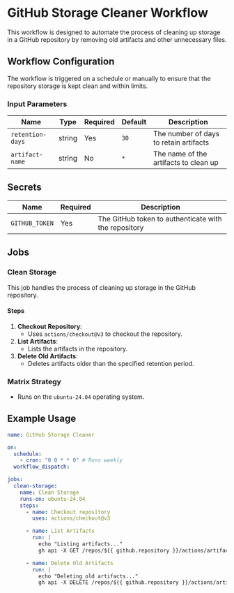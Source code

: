 # GitHub Storage Cleaner Workflow

This workflow is designed to automate the process of cleaning up storage in a GitHub repository by removing old artifacts and other unnecessary files.

## Workflow Configuration

The workflow is triggered on a schedule or manually to ensure that the repository storage is kept clean and within limits.

### Input Parameters

| Name             | Type   | Required | Default | Description                            |
| ---------------- | ------ | -------- | ------- | -------------------------------------- |
| `retention-days` | string | Yes      | `30`    | The number of days to retain artifacts |
| `artifact-name`  | string | No       | `*`     | The name of the artifacts to clean up  |

## Secrets

| Name           | Required | Description                                          |
| -------------- | -------- | ---------------------------------------------------- |
| `GITHUB_TOKEN` | Yes      | The GitHub token to authenticate with the repository |

## Jobs

### Clean Storage

This job handles the process of cleaning up storage in the GitHub repository.

#### Steps

1. **Checkout Repository**:
   - Uses `actions/checkout@v3` to checkout the repository.
2. **List Artifacts**:
   - Lists the artifacts in the repository.
3. **Delete Old Artifacts**:
   - Deletes artifacts older than the specified retention period.

### Matrix Strategy

- Runs on the `ubuntu-24.04` operating system.

## Example Usage

```yaml
name: GitHub Storage Cleaner

on:
  schedule:
    - cron: "0 0 * * 0" # Runs weekly
  workflow_dispatch:

jobs:
  clean-storage:
    name: Clean Storage
    runs-on: ubuntu-24.04
    steps:
      - name: Checkout repository
        uses: actions/checkout@v3

      - name: List Artifacts
        run: |
          echo "Listing artifacts..."
          gh api -X GET /repos/${{ github.repository }}/actions/artifacts

      - name: Delete Old Artifacts
        run: |
          echo "Deleting old artifacts..."
          gh api -X DELETE /repos/${{ github.repository }}/actions/artifacts --jq '.artifacts[] | select(.created_at < now - ${{ inputs.retention-days }} * 86400) | .id' | xargs -I {} gh api -X DELETE /repos/${{ github.repository }}/actions/artifacts/{}
```
